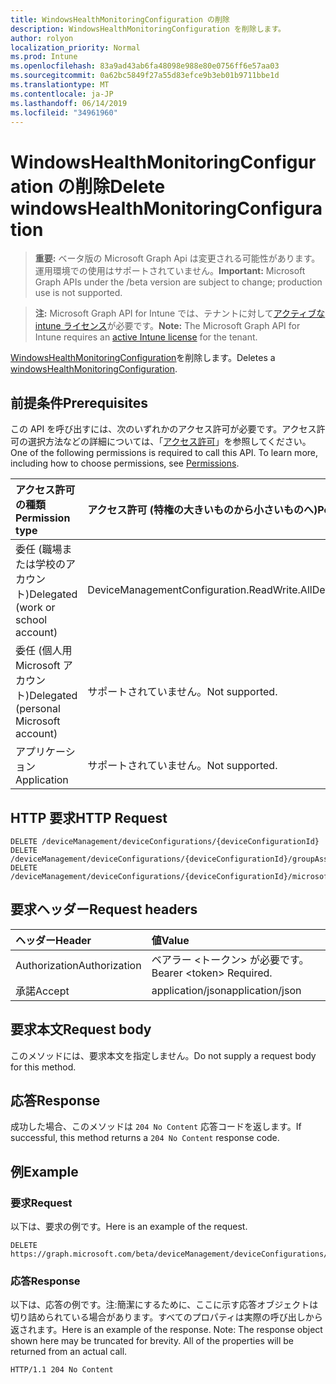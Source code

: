 ```yaml
---
title: WindowsHealthMonitoringConfiguration の削除
description: WindowsHealthMonitoringConfiguration を削除します。
author: rolyon
localization_priority: Normal
ms.prod: Intune
ms.openlocfilehash: 83a9ad43ab6fa48098e988e80e0756ff6e57aa03
ms.sourcegitcommit: 0a62bc5849f27a55d83efce9b3eb01b9711bbe1d
ms.translationtype: MT
ms.contentlocale: ja-JP
ms.lasthandoff: 06/14/2019
ms.locfileid: "34961960"
---
```

# <a name="delete-windowshealthmonitoringconfiguration"></a><span data-ttu-id="4867a-103">WindowsHealthMonitoringConfiguration の削除</span><span class="sxs-lookup"><span data-stu-id="4867a-103">Delete windowsHealthMonitoringConfiguration</span></span>

> <span data-ttu-id="4867a-104">**重要:** ベータ版の Microsoft Graph Api は変更される可能性があります。運用環境での使用はサポートされていません。</span><span class="sxs-lookup"><span data-stu-id="4867a-104">**Important:** Microsoft Graph APIs under the /beta version are subject to change; production use is not supported.</span></span>

> <span data-ttu-id="4867a-105">**注:** Microsoft Graph API for Intune では、テナントに対して[アクティブな intune ライセンス](https://go.microsoft.com/fwlink/?linkid=839381)が必要です。</span><span class="sxs-lookup"><span data-stu-id="4867a-105">**Note:** The Microsoft Graph API for Intune requires an [active Intune license](https://go.microsoft.com/fwlink/?linkid=839381) for the tenant.</span></span>

<span data-ttu-id="4867a-106">[WindowsHealthMonitoringConfiguration](../resources/intune-deviceconfig-windowshealthmonitoringconfiguration.md)を削除します。</span><span class="sxs-lookup"><span data-stu-id="4867a-106">Deletes a [windowsHealthMonitoringConfiguration](../resources/intune-deviceconfig-windowshealthmonitoringconfiguration.md).</span></span>

## <a name="prerequisites"></a><span data-ttu-id="4867a-107">前提条件</span><span class="sxs-lookup"><span data-stu-id="4867a-107">Prerequisites</span></span>
<span data-ttu-id="4867a-p101">この API を呼び出すには、次のいずれかのアクセス許可が必要です。アクセス許可の選択方法などの詳細については、「[アクセス許可](/graph/permissions-reference)」を参照してください。</span><span class="sxs-lookup"><span data-stu-id="4867a-p101">One of the following permissions is required to call this API. To learn more, including how to choose permissions, see [Permissions](/graph/permissions-reference).</span></span>

|<span data-ttu-id="4867a-110">アクセス許可の種類</span><span class="sxs-lookup"><span data-stu-id="4867a-110">Permission type</span></span>|<span data-ttu-id="4867a-111">アクセス許可 (特権の大きいものから小さいものへ)</span><span class="sxs-lookup"><span data-stu-id="4867a-111">Permissions (from most to least privileged)</span></span>|
|:---|:---|
|<span data-ttu-id="4867a-112">委任 (職場または学校のアカウント)</span><span class="sxs-lookup"><span data-stu-id="4867a-112">Delegated (work or school account)</span></span>|<span data-ttu-id="4867a-113">DeviceManagementConfiguration.ReadWrite.All</span><span class="sxs-lookup"><span data-stu-id="4867a-113">DeviceManagementConfiguration.ReadWrite.All</span></span>|
|<span data-ttu-id="4867a-114">委任 (個人用 Microsoft アカウント)</span><span class="sxs-lookup"><span data-stu-id="4867a-114">Delegated (personal Microsoft account)</span></span>|<span data-ttu-id="4867a-115">サポートされていません。</span><span class="sxs-lookup"><span data-stu-id="4867a-115">Not supported.</span></span>|
|<span data-ttu-id="4867a-116">アプリケーション</span><span class="sxs-lookup"><span data-stu-id="4867a-116">Application</span></span>|<span data-ttu-id="4867a-117">サポートされていません。</span><span class="sxs-lookup"><span data-stu-id="4867a-117">Not supported.</span></span>|

## <a name="http-request"></a><span data-ttu-id="4867a-118">HTTP 要求</span><span class="sxs-lookup"><span data-stu-id="4867a-118">HTTP Request</span></span>
<!-- {
  "blockType": "ignored"
}
-->
``` http
DELETE /deviceManagement/deviceConfigurations/{deviceConfigurationId}
DELETE /deviceManagement/deviceConfigurations/{deviceConfigurationId}/groupAssignments/{deviceConfigurationGroupAssignmentId}/deviceConfiguration
DELETE /deviceManagement/deviceConfigurations/{deviceConfigurationId}/microsoft.graph.windowsDomainJoinConfiguration/networkAccessConfigurations/{deviceConfigurationId}
```

## <a name="request-headers"></a><span data-ttu-id="4867a-119">要求ヘッダー</span><span class="sxs-lookup"><span data-stu-id="4867a-119">Request headers</span></span>
|<span data-ttu-id="4867a-120">ヘッダー</span><span class="sxs-lookup"><span data-stu-id="4867a-120">Header</span></span>|<span data-ttu-id="4867a-121">値</span><span class="sxs-lookup"><span data-stu-id="4867a-121">Value</span></span>|
|:---|:---|
|<span data-ttu-id="4867a-122">Authorization</span><span class="sxs-lookup"><span data-stu-id="4867a-122">Authorization</span></span>|<span data-ttu-id="4867a-123">ベアラー &lt;トークン&gt; が必要です。</span><span class="sxs-lookup"><span data-stu-id="4867a-123">Bearer &lt;token&gt; Required.</span></span>|
|<span data-ttu-id="4867a-124">承諾</span><span class="sxs-lookup"><span data-stu-id="4867a-124">Accept</span></span>|<span data-ttu-id="4867a-125">application/json</span><span class="sxs-lookup"><span data-stu-id="4867a-125">application/json</span></span>|

## <a name="request-body"></a><span data-ttu-id="4867a-126">要求本文</span><span class="sxs-lookup"><span data-stu-id="4867a-126">Request body</span></span>
<span data-ttu-id="4867a-127">このメソッドには、要求本文を指定しません。</span><span class="sxs-lookup"><span data-stu-id="4867a-127">Do not supply a request body for this method.</span></span>

## <a name="response"></a><span data-ttu-id="4867a-128">応答</span><span class="sxs-lookup"><span data-stu-id="4867a-128">Response</span></span>
<span data-ttu-id="4867a-129">成功した場合、このメソッドは `204 No Content` 応答コードを返します。</span><span class="sxs-lookup"><span data-stu-id="4867a-129">If successful, this method returns a `204 No Content` response code.</span></span>

## <a name="example"></a><span data-ttu-id="4867a-130">例</span><span class="sxs-lookup"><span data-stu-id="4867a-130">Example</span></span>

### <a name="request"></a><span data-ttu-id="4867a-131">要求</span><span class="sxs-lookup"><span data-stu-id="4867a-131">Request</span></span>
<span data-ttu-id="4867a-132">以下は、要求の例です。</span><span class="sxs-lookup"><span data-stu-id="4867a-132">Here is an example of the request.</span></span>
``` http
DELETE https://graph.microsoft.com/beta/deviceManagement/deviceConfigurations/{deviceConfigurationId}
```

### <a name="response"></a><span data-ttu-id="4867a-133">応答</span><span class="sxs-lookup"><span data-stu-id="4867a-133">Response</span></span>
<span data-ttu-id="4867a-p102">以下は、応答の例です。注:簡潔にするために、ここに示す応答オブジェクトは切り詰められている場合があります。すべてのプロパティは実際の呼び出しから返されます。</span><span class="sxs-lookup"><span data-stu-id="4867a-p102">Here is an example of the response. Note: The response object shown here may be truncated for brevity. All of the properties will be returned from an actual call.</span></span>
``` http
HTTP/1.1 204 No Content
```





